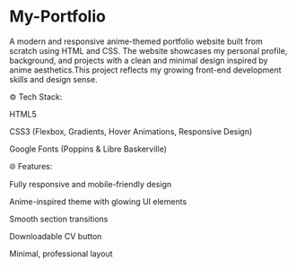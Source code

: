 # My-Portfolio
A modern and responsive anime-themed portfolio website built from scratch using HTML and CSS. The website showcases my personal profile, background, and projects with a clean and minimal design inspired by anime aesthetics.This project reflects my growing front-end development skills and design sense.

⚙️ Tech Stack:

HTML5

CSS3 (Flexbox, Gradients, Hover Animations, Responsive Design)

Google Fonts (Poppins & Libre Baskerville)

🌐 Features:

Fully responsive and mobile-friendly design

Anime-inspired theme with glowing UI elements

Smooth section transitions

Downloadable CV button

Minimal, professional layout

